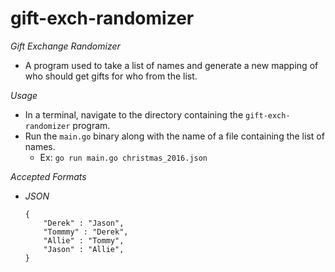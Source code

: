 # gift-exch-randomizer
*Gift Exchange Randomizer*

- A program used to take a list of names and generate a new mapping of who should get gifts for who from the list. 

*Usage*
- In a terminal, navigate to the directory containing the `gift-exch-randomizer` program. 
- Run the `main.go` binary along with the name of a file containing the list of names.
  - Ex: ```go run main.go christmas_2016.json```

*Accepted Formats*
- _JSON_
  ```
  {
      "Derek" : "Jason",
      "Tommmy" : "Derek",
      "Allie" : "Tommy",
      "Jason" : "Allie",
  }
     ```
